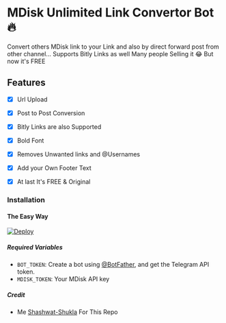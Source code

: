 # MDisk Unlimited Link Convertor Bot 🔥

Convert others MDisk link to your Link and also by direct forward post from other channel...
Supports Bitly Links as well
Many people Selling it 😂 But now it's FREE

## Features

- [x] Url Upload

- [x] Post to Post Conversion

- [x] Bitly Links are also Supported

- [x] Bold Font

- [x] Removes Unwanted links and @Usernames

- [x] Add your Own Footer Text

- [x] At last It's FREE & Original

### Installation

#### The Easy Way

[![Deploy](https://www.herokucdn.com/deploy/button.svg)](https://www.heroku.com/deploy?template=https://github.com/Bhatmanjusms/doodstreambot)

##### Required Variables

- `BOT_TOKEN`: Create a bot using [@BotFather](https://telegram.dog/BotFather), and get the Telegram API token.
- `MDISK_TOKEN`: Your MDisk API key 
##### Credit

- Me [Shashwat-Shukla](https://github.com/Shashwat-Shukla) For This Repo

